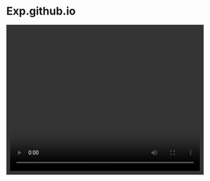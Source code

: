 # Exp.github.io
<!DOCTYPE html>
<html>
<head>
<meta charset="utf-8">
<title>Display Webcam Stream</title>
 
<style>
#container {
	margin: 0px auto;
	width: 500px;
	height: 375px;
	border: 10px #333 solid;
}
#videoElement {
	width: 500px;
	height: 375px;
	background-color: #666;
}
</style>
</head>
 
<body>
<div id="container">
	<video autoplay="true" id="videoElement">
	
	</video>
</div>
<script> 
	var video = document.querySelector("#videoElement");

if (navigator.mediaDevices.getUserMedia) {
  navigator.mediaDevices.getUserMedia({ video: true })
    .then(function (stream) {
      video.srcObject = stream;
    })
    .catch(function (err0r) {
      console.log("Something went wrong!");
    });
}var video = document.querySelector("#videoElement");

if (navigator.mediaDevices.getUserMedia) {
  navigator.mediaDevices.getUserMedia({ video: true })
    .then(function (stream) {
      video.srcObject = stream;
    })
    .catch(function (err0r) {
      console.log("Something went wrong!");
    });
}

</script>
</body>
</html>
